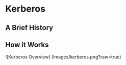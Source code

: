 # Kerberos

## A Brief History

## How it Works

![Kerberos Overview] (Images/kerberos.png?raw=true)


